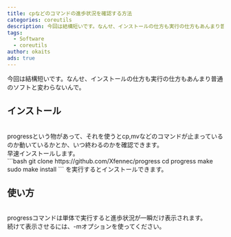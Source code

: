 ```yaml
---
title: cpなどのコマンドの進歩状況を確認する方法
categories: coreutils
description: 今回は結構短いです。なんせ、インストールの仕方も実行の仕方もあんまり普通のソフトと変わらないんで。
tags:
  - Software
  - coreutils
author: okaits
ads: true
---
```

<div class="adservice-pc"></div>
今回は結構短いです。なんせ、インストールの仕方も実行の仕方もあんまり普通のソフトと変わらないんで。<br>

<h2>インストール</h2>
<br>
progressという物があって、それを使うとcp,mvなどのコマンドが止まっているのか動いているかとか、いつ終わるのかを確認できます。<br>
早速インストールします。<br>
```bash
git clone https://github.com/Xfennec/progress
cd progress
make
sudo make install
```
</code></pre>
を実行するとインストールできます。<br>
<h2>使い方</h2>
<br>
progressコマンドは単体で実行すると進歩状況が一瞬だけ表示されます。<br>
続けて表示させるには、-mオプションを使ってください。<br>
<div class="adservice-pc adservice-sp"></div>
